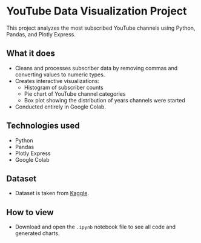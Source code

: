 # YouTube Data Visualization Project

This project analyzes the most subscribed YouTube channels using Python, Pandas, and Plotly Express.

## What it does
- Cleans and processes subscriber data by removing commas and converting values to numeric types.
- Creates interactive visualizations:
  - Histogram of subscriber counts
  - Pie chart of YouTube channel categories
  - Box plot showing the distribution of years channels were started
- Conducted entirely in Google Colab.

## Technologies used
- Python
- Pandas
- Plotly Express
- Google Colab

## Dataset
- Dataset is taken from [Kaggle](https://www.kaggle.com/datasets/surajjha101/top-youtube-channels-data?resource=download).

## How to view
- Download and open the `.ipynb` notebook file to see all code and generated charts.

